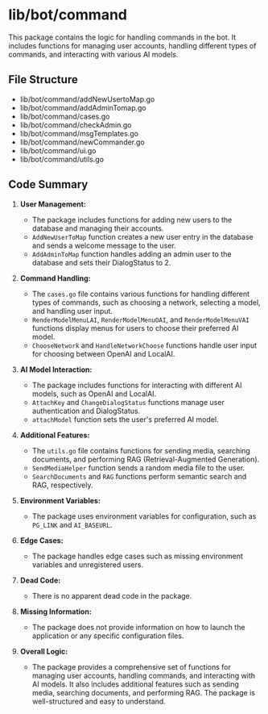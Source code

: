 # lib/bot/command

This package contains the logic for handling commands in the bot. It includes functions for managing user accounts, handling different types of commands, and interacting with various AI models.

## File Structure

- lib/bot/command/addNewUsertoMap.go
- lib/bot/command/addAdminTomap.go
- lib/bot/command/cases.go
- lib/bot/command/checkAdmin.go
- lib/bot/command/msgTemplates.go
- lib/bot/command/newCommander.go
- lib/bot/command/ui.go
- lib/bot/command/utils.go

## Code Summary

1. **User Management:**
   - The package includes functions for adding new users to the database and managing their accounts.
   - `AddNewUserToMap` function creates a new user entry in the database and sends a welcome message to the user.
   - `AddAdminToMap` function handles adding an admin user to the database and sets their DialogStatus to 2.

2. **Command Handling:**
   - The `cases.go` file contains various functions for handling different types of commands, such as choosing a network, selecting a model, and handling user input.
   - `RenderModelMenuLAI`, `RenderModelMenuOAI`, and `RenderModelMenuVAI` functions display menus for users to choose their preferred AI model.
   - `ChooseNetwork` and `HandleNetworkChoose` functions handle user input for choosing between OpenAI and LocalAI.

3. **AI Model Interaction:**
   - The package includes functions for interacting with different AI models, such as OpenAI and LocalAI.
   - `AttachKey` and `ChangeDialogStatus` functions manage user authentication and DialogStatus.
   - `attachModel` function sets the user's preferred AI model.

4. **Additional Features:**
   - The `utils.go` file contains functions for sending media, searching documents, and performing RAG (Retrieval-Augmented Generation).
   - `SendMediaHelper` function sends a random media file to the user.
   - `SearchDocuments` and `RAG` functions perform semantic search and RAG, respectively.

5. **Environment Variables:**
   - The package uses environment variables for configuration, such as `PG_LINK` and `AI_BASEURL`.

6. **Edge Cases:**
   - The package handles edge cases such as missing environment variables and unregistered users.

7. **Dead Code:**
   - There is no apparent dead code in the package.

8. **Missing Information:**
   - The package does not provide information on how to launch the application or any specific configuration files.

9. **Overall Logic:**
   - The package provides a comprehensive set of functions for managing user accounts, handling commands, and interacting with AI models. It also includes additional features such as sending media, searching documents, and performing RAG. The package is well-structured and easy to understand.

